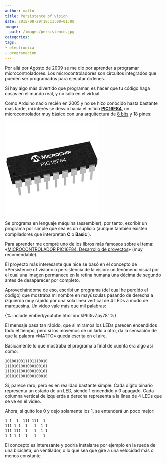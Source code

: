 ```yaml
---
author: matto
title: Persistence of vision
date: 2015-08-29T18:11:00+01:00
image: 
  path: /images/persistence.jpg
categories:
tags:
- electronica
- programacion
---
```


Por allá por Agosto de 2009 se me dio por aprender a programar microcontroladores. Los microcontroladores son circuitos integrados que pueden ser programados para ejecutar órdenes.

Si hay algo más divertido que programar, es hacer que tu código haga cosas en el mundo real, y no sólo en el virtual.

Como Arduino nació recién en 2005 y no se hizo conocido hasta bastante más tarde, mi interés se desvió hacia el mítico **[PIC16F84](https://www.microchip.com/wwwproducts/Devices.aspx?product=PIC16F84)**, un microcontrolador muy básico con una arquitectura de [8 bits](https://histinf.blogs.upv.es/2011/01/12/computadores-de-8-bits/) y 18 pines:

![](/images/PIC16F84.png)

Se programa en lenguaje máquina (assembler), por tanto, escribir un programa por simple que sea es un suplicio (aunque también existen compiladores que interpretan **C** o **Basic** ).

Para aprender me compré uno de los libros más famosos sobre el tema: «[MICROCONTROLADOR PIC16F84. Desarrollo de proyectos](https://www.pic16f84a.org/)» (muy recomendable).

El proyecto más interesante que hice se basó en el concepto de «Persistence of vision» o persistencia de la visión: un fenómeno visual por el cual una imagen permanece en la retina humana una décima de segundo antes de desaparecer por completo.

Aprovechándome de eso, escribí un programa (del cual he perdido el código) que mostraba mi nombre en mayúsculas pasando de derecha a izquierda muy rápido por una sola línea vertical de 4 LEDs a modo de marquesina. Un video vale más que mil palabras:

{% include embed/youtube.html id='kPh3ivZpy78' %}

El mensaje pasa tan rápido, que si miramos los LEDs parecen encendidos todo el tiempo, pero si los movemos de un lado a otro, da la sensación de que la palabra «MATTO» queda escrita en el aire.

Básicamente lo que mostraba el programa a final de cuenta era algo así como:

```
1010010011101110010
1110101001000100101
1110111001000100101
1010101001000100010
```

Sí, parece raro, pero es en realidad bastante simple: Cada dígito binario representa un estado de un LED, siendo 1 encendido y 0 apagado. Cada columna vertical de izquierda a derecha representa a la línea de 4 LEDs que se ve en el video.

Ahora, si quito los 0 y dejo solamente los 1, se entenderá un poco mejor:

```
1 1  1  111 111  1 
111 1 1  1   1  1 1
111 111  1   1  1 1
1 1 1 1  1   1   1
```

El concepto es interesante y podría instalarse por ejemplo en la rueda de una bicicleta, un ventilador, o lo que sea que gire a una velocidad más o menos constante.
